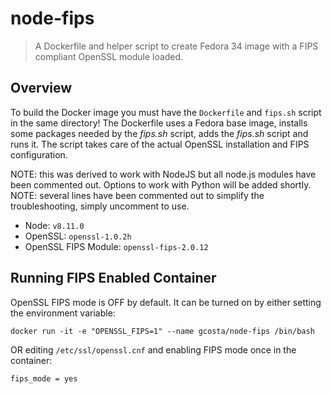 # node-fips

> A Dockerfile and helper script to create Fedora 34 image with a FIPS
compliant OpenSSL module loaded.

## Overview
To build the Docker image you must have the `Dockerfile` and `fips.sh` script
in the same directory!
The Dockerfile uses a Fedora base image, installs some packages needed
by the _fips.sh_ script, adds the _fips.sh_ script and runs it. The script
takes care of the actual OpenSSL installation and FIPS configuration.

NOTE: this was derived to work with NodeJS but all node.js modules have been commented out. Options to work with Python will be added shortly.
NOTE: several lines have been commented out to simplify the troubleshooting, simply uncomment to use.

* Node: `v8.11.0`
* OpenSSL: `openssl-1.0.2h`
* OpenSSL FIPS Module: `openssl-fips-2.0.12`

## Running FIPS Enabled Container
OpenSSL FIPS mode is OFF by default. It can be turned on by either setting
the environment variable:
```
docker run -it -e "OPENSSL_FIPS=1" --name gcosta/node-fips /bin/bash
```
OR editing `/etc/ssl/openssl.cnf` and enabling FIPS mode once in the container:
```
fips_mode = yes
```
